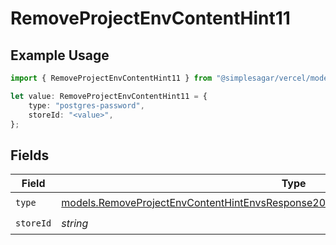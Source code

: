 # RemoveProjectEnvContentHint11

## Example Usage

```typescript
import { RemoveProjectEnvContentHint11 } from "@simplesagar/vercel/models/removeprojectenvop.js";

let value: RemoveProjectEnvContentHint11 = {
    type: "postgres-password",
    storeId: "<value>",
};
```

## Fields

| Field                                                                                                                                                                            | Type                                                                                                                                                                             | Required                                                                                                                                                                         | Description                                                                                                                                                                      |
| -------------------------------------------------------------------------------------------------------------------------------------------------------------------------------- | -------------------------------------------------------------------------------------------------------------------------------------------------------------------------------- | -------------------------------------------------------------------------------------------------------------------------------------------------------------------------------- | -------------------------------------------------------------------------------------------------------------------------------------------------------------------------------- |
| `type`                                                                                                                                                                           | [models.RemoveProjectEnvContentHintEnvsResponse200ApplicationJSONResponseBody111Type](../models/removeprojectenvcontenthintenvsresponse200applicationjsonresponsebody111type.md) | :heavy_check_mark:                                                                                                                                                               | N/A                                                                                                                                                                              |
| `storeId`                                                                                                                                                                        | *string*                                                                                                                                                                         | :heavy_check_mark:                                                                                                                                                               | N/A                                                                                                                                                                              |
